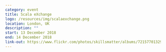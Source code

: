 ```yaml
---
category: event
title: Scala eXchange
logo: /resources/img/scalaexchange.png
location: London, UK
description: ""
start: 13 December 2018
end: 14 December 2018
link-out: https://www.flickr.com/photos/skillsmatter/albums/72157701329406832/
---
```

